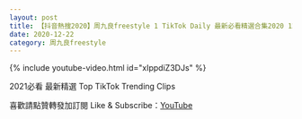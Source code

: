 ```yaml
---
layout: post
title: 【抖音熱搜2020】周九良freestyle 1 TikTok Daily 最新必看精選合集2020 12 22
date: 2020-12-22
category: 周九良freestyle
---
```


{% include youtube-video.html id="xIppdiZ3DJs" %}

2021必看 最新精選 Top TikTok Trending Clips

喜歡請點贊轉發加訂閱 Like & Subscribe：[YouTube](https://www.youtube.com/channel/UCAoR7VcanIPd04uEq_GIylA/videos)

